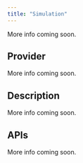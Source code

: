 ```yaml
---
title: "Simulation"
---
```


More info coming soon.

## Provider

More info coming soon.

## Description

More info coming soon.

## APIs

More info coming soon.